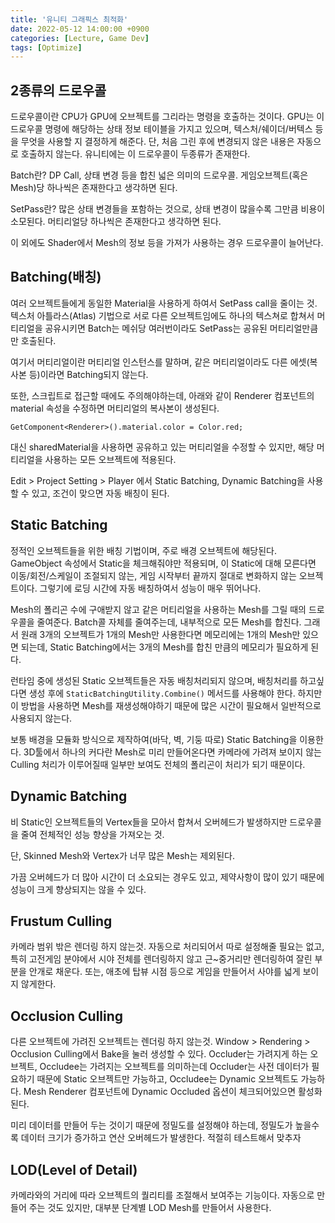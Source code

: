 ```yaml
---
title: '유니티 그래픽스 최적화'
date: 2022-05-12 14:00:00 +0900
categories: [Lecture, Game Dev]
tags: [Optimize]
---
```


## 2종류의 드로우콜

드로우콜이란 CPU가 GPU에 오브젝트를 그리라는 명령을 호출하는 것이다. GPU는 이 드로우콜 명령에 해당하는 상태 정보 테이블을 가지고 있으며, 텍스처/쉐이더/버텍스 등을 무엇을 사용할 지 결정하게 해준다. 단, 처음 그린 후에 변경되지 않은 내용은 자동으로 호출하지 않는다. 유니티에는 이 드로우콜이 두종류가 존재한다.

Batch란? DP Call, 상태 변경 등을 합친 넓은 의미의 드로우콜. 게임오브젝트(혹은 Mesh)당 하나씩은 존재한다고 생각하면 된다.

SetPass란? 많은 상태 변경들을 포함하는 것으로, 상태 변경이 많을수록 그만큼 비용이 소모된다. 머티리얼당 하나씩은 존재한다고 생각하면 된다.

이 외에도 Shader에서 Mesh의 정보 등을 가져가 사용하는 경우 드로우콜이 늘어난다.

## Batching(배칭)

여러 오브젝트들에게 동일한 Material을 사용하게 하여서 SetPass call을 줄이는 것. 텍스처 아틀라스(Atlas) 기법으로 서로 다른 오브젝트임에도 하나의 텍스쳐로 합쳐서 머티리얼을 공유시키면 Batch는 메쉬당 여러번이라도 SetPass는 공유된 머티리얼만큼만 호출된다.

여기서 머티리얼이란 머티리얼 인스턴스를 말하며, 같은 머티리얼이라도 다른 에셋(복사본 등)이라면 Batching되지 않는다.

또한, 스크립트로 접근할 때에도 주의해야하는데, 아래와 같이 Renderer 컴포넌트의 material 속성을 수정하면 머티리얼의 복사본이 생성된다.

`GetComponent<Renderer>().material.color = Color.red;`

대신 sharedMaterial을 사용하면 공유하고 있는 머티리얼을 수정할 수 있지만, 해당 머티리얼을 사용하는 모든 오브젝트에 적용된다.

Edit > Project Setting > Player
에서 Static Batching, Dynamic Batching을 사용할 수 있고, 조건이 맞으면 자동 배칭이 된다.

## Static Batching

정적인 오브젝트들을 위한 배칭 기법이며, 주로 배경 오브젝트에 해당된다. GameObject 속성에서 Static을 체크해줘야만 적용되며, 이 Static에 대해 모른다면 이동/회전/스케일이 조절되지 않는, 게임 시작부터 끝까지 절대로 변화하지 않는 오브젝트이다. 그렇기에 로딩 시간에 자동 배칭하여서 성능이 매우 뛰어나다.

Mesh의 폴리곤 수에 구애받지 않고 같은 머티리얼을 사용하는 Mesh를 그릴 때의 드로우콜을 줄여준다. Batch콜 자체를 줄여주는데, 내부적으로 모든 Mesh를 합친다. 그래서 원래 3개의 오브젝트가 1개의 Mesh만 사용한다면 메모리에는 1개의 Mesh만 있으면 되는데, Static Batching에서는 3개의 Mesh를 합친 만큼의 메모리가 필요하게 된다.

런타임 중에 생성된 Static 오브젝트들은 자동 배칭처리되지 않으며, 배칭처리를 하고싶다면 생성 후에 `StaticBatchingUtility.Combine()` 메서드를 사용해야 한다. 하지만 이 방법을 사용하면 Mesh를 재생성해야하기 때문에 많은 시간이 필요해서 일반적으로 사용되지 않는다.

보통 배경을 모듈화 방식으로 제작하여(바닥, 벽, 기둥 따로) Static Batching을 이용한다. 3D툴에서 하나의 커다란 Mesh로 미리 만들어온다면 카메라에 가려져 보이지 않는 Culling 처리가 이루어질때 일부만 보여도 전체의 폴리곤이 처리가 되기 때문이다.

## Dynamic Batching

비 Static인 오브젝트들의 Vertex들을 모아서 합쳐서 오버헤드가 발생하지만 드로우콜을 줄여 전체적인 성능 향상을 가져오는 것.

단, Skinned Mesh와 Vertex가 너무 많은 Mesh는 제외된다.

가끔 오버헤드가 더 많아 시간이 더 소요되는 경우도 있고, 제약사항이 많이 있기 때문에 성능이 크게 향상되지는 않을 수 있다.

## Frustum Culling

카메라 범위 밖은 렌더링 하지 않는것. 자동으로 처리되어서 따로 설정해줄 필요는 없고, 특히 고전게임 분야에서 시야 전체를 렌더링하지 않고 근~중거리만 렌더링하여 잘린 부분을 안개로 채운다. 또는, 애초에 탑뷰 시점 등으로 게임을 만들어서 사야를 넓게 보이지 않게한다.

## Occlusion Culling

다른 오브젝트에 가려진 오브젝트는 렌더링 하지 않는것. Window > Rendering > Occlusion Culling에서 Bake을 눌러 생성할 수 있다. Occluder는 가려지게 하는 오브젝트, Occludee는  가려지는 오브젝트를 의미하는데 Occluder는 사전 데이터가 필요하기 때문에 Static 오브젝트만 가능하고, Occludee는 Dynamic 오브젝트도 가능하다. Mesh Renderer 컴포넌트에 Dynamic Occluded 옵션이 체크되어있으면 활성화된다.

미리 데이터를 만들어 두는 것이기 때문에 정밀도를 설정해야 하는데, 정밀도가 높을수록 데이터 크기가 증가하고 연산 오버헤드가 발생한다. 적절히 테스트해서 맞추자

## LOD(Level of Detail)

카메라와의 거리에 따라 오브젝트의 퀄리티를 조절해서 보여주는 기능이다. 자동으로 만들어 주는 것도 있지만, 대부분 단계별 LOD Mesh를 만들어서 사용한다.